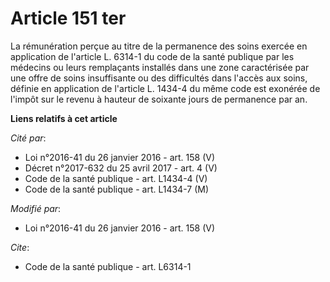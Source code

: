 # Article 151 ter

La rémunération perçue au titre de la permanence des soins exercée en application de l'article L. 6314-1 du code de la santé
publique par les médecins ou leurs remplaçants installés dans une zone caractérisée par une offre de soins insuffisante ou
des difficultés dans l'accès aux soins, définie en application de l'article L. 1434-4 du même code est exonérée de l'impôt
sur le revenu à hauteur de soixante jours de permanence par an.

**Liens relatifs à cet article**

_Cité par_:

  - Loi n°2016-41 du 26 janvier 2016 - art. 158 (V)
  - Décret n°2017-632 du 25 avril 2017 - art. 4 (V)
  - Code de la santé publique - art. L1434-4 (V)
  - Code de la santé publique - art. L1434-7 (M)

_Modifié par_:

  - Loi n°2016-41 du 26 janvier 2016 - art. 158 (V)

_Cite_:

  - Code de la santé publique - art. L6314-1
